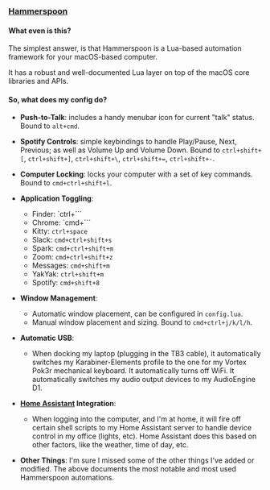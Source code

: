 ### [ Hammerspoon ](https://www.hammerspoon.org)

#### What even is this?

The simplest answer, is that Hammerspoon is a Lua-based automation framework for
your macOS-based computer.

It has a robust and well-documented Lua layer on top of the macOS core libraries
and APIs.

#### So, what does my config do?

- **Push-to-Talk**: includes a handy menubar icon for current "talk" status. Bound to `alt+cmd`.

- **Spotify Controls**: simple keybindings to handle Play/Pause, Next, Previous;
as well as Volume Up and Volume Down. Bound to `ctrl+shift+[`, `ctrl+shift+]`,
`ctrl+shift+\`, `ctrl+shift+=`, `ctrl+shift+-`.

- **Computer Locking**: locks your computer with a set of key commands. Bound to
`cmd+ctrl+shift+l`.

- **Application Toggling**:
  * Finder: `ctrl+```
  * Chrome: `cmd+```
  * Kitty: `ctrl+space`
  * Slack: `cmd+ctrl+shift+s`
  * Spark: `cmd+ctrl+shift+m`
  * Zoom: `cmd+ctrl+shift+z`
  * Messages: `cmd+shift+m`
  * YakYak: `ctrl+shift+m`
  * Spotify: `cmd+shift+8`

- **Window Management**:
  * Automatic window placement, can be configured in `config.lua`.
  * Manual window placement and sizing. Bound to `cmd+ctrl+j/k/l/h`.

- **Automatic USB**:
  * When docking my laptop (plugging in the TB3 cable), it automatically
  switches my Karabiner-Elements profile to the one for my Vortex Pok3r
  mechanical keyboard. It automatically turns off WiFi. It automatically
  switches my audio output devices to my AudioEngine D1.

- **[Home Assistant](https://www.home-assistant.io/) Integration**:
  * When logging into the computer, and I'm at home, it will fire off certain
  shell scripts to my Home Assistant server to handle device control in my
  office (lights, etc). Home Assistant does this based on other factors, like
  the weather, time of day, etc.

- **Other Things**: I'm sure I missed some of the other things I've added or
modified. The above documents the most notable and most used Hammerspoon automations.
